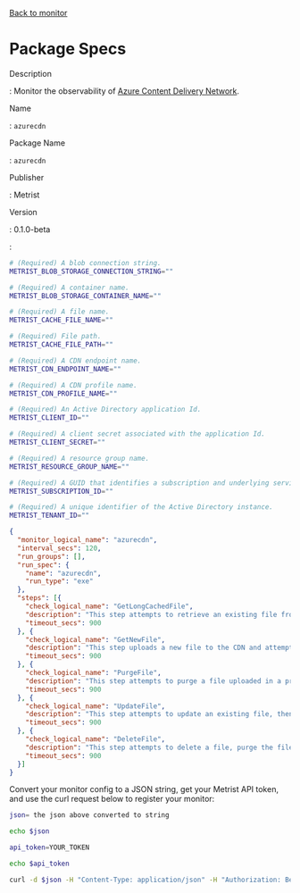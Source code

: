 [Back to monitor](azurecdn.md)

# Package Specs

Description

: Monitor the observability of [Azure Content Delivery Network](https://azure.microsoft.com/products/cdn/).

Name

: `azurecdn`

Package Name

: `azurecdn`

Publisher

: Metrist

Version

: 0.1.0-beta

: &nbsp;


<!--@include: /parts/_3.md-->


```sh
# (Required) A blob connection string.
METRIST_BLOB_STORAGE_CONNECTION_STRING=""

# (Required) A container name.
METRIST_BLOB_STORAGE_CONTAINER_NAME=""

# (Required) A file name.
METRIST_CACHE_FILE_NAME=""

# (Required) File path.
METRIST_CACHE_FILE_PATH=""

# (Required) A CDN endpoint name.
METRIST_CDN_ENDPOINT_NAME=""

# (Required) A CDN profile name.
METRIST_CDN_PROFILE_NAME=""

# (Required) An Active Directory application Id.
METRIST_CLIENT_ID=""

# (Required) A client secret associated with the application Id.
METRIST_CLIENT_SECRET=""

# (Required) A resource group name.
METRIST_RESOURCE_GROUP_NAME=""

# (Required) A GUID that identifies a subscription and underlying services.
METRIST_SUBSCRIPTION_ID=""

# (Required) A unique identifier of the Active Directory instance.
METRIST_TENANT_ID=""
```

<!--@include: /parts/tips_env-vars.md -->


<!--@include: /parts/_4.md-->


```json
{
  "monitor_logical_name": "azurecdn",
  "interval_secs": 120,
  "run_groups": [],
  "run_spec": {
    "name": "azurecdn",
    "run_type": "exe"
  },
  "steps": [{
    "check_logical_name": "GetLongCachedFile",
    "description": "This step attempts to retrieve an existing file from CDN cache.",
    "timeout_secs": 900
  }, {
    "check_logical_name": "GetNewFile",
    "description": "This step uploads a new file to the CDN and attempts to retrieve it from CDN cache.",
    "timeout_secs": 900
  }, {
    "check_logical_name": "PurgeFile",
    "description": "This step attempts to purge a file uploaded in a previous step.",
    "timeout_secs": 900
  }, {
    "check_logical_name": "UpdateFile",
    "description": "This step attempts to update an existing file, then retrieve the updated version from CDN cache.",
    "timeout_secs": 900
  }, {
    "check_logical_name": "DeleteFile",
    "description": "This step attempts to delete a file, purge the file from cache, then confirm the file no longer exists.",
    "timeout_secs": 900
  }]
}
```




Convert your monitor config to a JSON string, get your Metrist API token, and use the curl request below to register your monitor:

```sh
json= the json above converted to string

echo $json

api_token=YOUR_TOKEN

echo $api_token

curl -d $json -H "Content-Type: application/json" -H "Authorization: Bearer $api_token" 'https://app.metrist.io/api/v0/monitor-config'

```

<!--@include: /parts/tips_api.md-->


<!--@include: /parts/_5.md-->


<!--@include: /parts/result.md-->